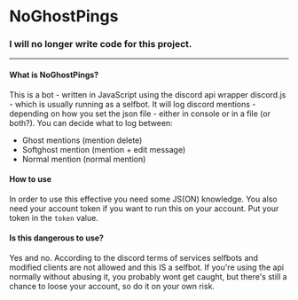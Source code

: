# NoGhostPings

### I will no longer write code for this project.

---------

#### What is NoGhostPings?
This is a bot - written in JavaScript using the discord api wrapper discord.js - which is usually running as a selfbot.
It will log discord mentions - depending on how you set the json file - either in console or in a file (or both?).
You can decide what to log between:
- Ghost mentions (mention delete)
- Softghost mention (mention + edit message)
- Normal mention (normal mention)

#### How to use
In order to use this effective you need some JS(ON) knowledge. You also need your account token if you want to run this on your account.
Put your token in the `token` value.

#### Is this dangerous to use?
Yes and no. According to the discord terms of services selfbots and modified clients are not allowed and this IS a selfbot. If you're using the api normally without abusing it, you probably wont get caught, but there's still a chance to loose your account, so do it on your own risk.
